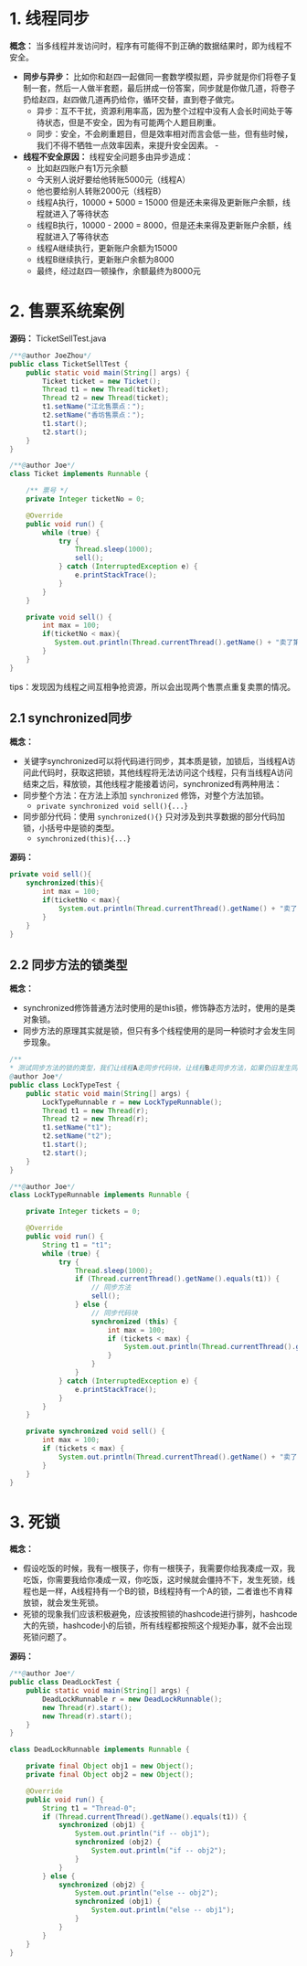 # 1. 线程同步
 
**概念：** 当多线程并发访问时，程序有可能得不到正确的数据结果时，即为线程不安全。
- **同步与异步：** 比如你和赵四一起做同一套数学模拟题，异步就是你们将卷子复制一套，然后一人做半套题，最后拼成一份答案，同步就是你做几道，将卷子扔给赵四，赵四做几道再扔给你，循环交替，直到卷子做完。
    - 异步：互不干扰，资源利用率高，因为整个过程中没有人会长时间处于等待状态，但是不安全，因为有可能两个人题目刷重。
    - 同步：安全，不会刷重题目，但是效率相对而言会低一些，但有些时候，我们不得不牺牲一点效率因素，来提升安全因素。  - 
- **线程不安全原因：** 线程安全问题多由异步造成：
    - 比如赵四账户有1万元余额
    - 今天别人说好要给他转账5000元（线程A）
    - 他也要给别人转账2000元（线程B）
    - 线程A执行，10000 + 5000 = 15000 但是还未来得及更新账户余额，线程就进入了等待状态
    - 线程B执行，10000 - 2000 = 8000，但是还未来得及更新账户余额，线程就进入了等待状态
    - 线程A继续执行，更新账户余额为15000
    - 线程B继续执行，更新账户余额为8000
    - 最终，经过赵四一顿操作，余额最终为8000元

# 2. 售票系统案例

**源码：** TicketSellTest.java
```java
/**@author JoeZhou*/
public class TicketSellTest {
    public static void main(String[] args) {
        Ticket ticket = new Ticket();
        Thread t1 = new Thread(ticket);
        Thread t2 = new Thread(ticket);
        t1.setName("江北售票点：");
        t2.setName("香坊售票点：");
        t1.start();
        t2.start();
    }
}

/**@author Joe*/
class Ticket implements Runnable {

    /** 票号 */
    private Integer ticketNo = 0;

    @Override
    public void run() {
        while (true) {
            try {
                Thread.sleep(1000);
                sell();
            } catch (InterruptedException e) { 
                e.printStackTrace(); 
            }
        }
    }

    private void sell() {
        int max = 100;
        if(ticketNo < max){
           System.out.println(Thread.currentThread().getName() + "卖了第" + (++ticketNo) + "张票"); 
        }
    }
}
```

tips：发现因为线程之间互相争抢资源，所以会出现两个售票点重复卖票的情况。

## 2.1 synchronized同步

**概念：** 
- 关键字synchronized可以将代码进行同步，其本质是锁，加锁后，当线程A访问此代码时，获取这把锁，其他线程将无法访问这个线程，只有当线程A访问结束之后，释放锁，其他线程才能接着访问，synchronized有两种用法：
- 同步整个方法：在方法上添加 `synchronized` 修饰，对整个方法加锁。
    - `private synchronized void sell(){...}`
- 同步部分代码：使用 `synchronized(){}` 只对涉及到共享数据的部分代码加锁，小括号中是锁的类型。
    - `synchronized(this){...}`
    
**源码：** 
```java
private void sell(){
    synchronized(this){
        int max = 100;
        if(ticketNo < max){
            System.out.println(Thread.currentThread().getName() + "卖了第" + (++ticketNo) + "张票"); 
		}
    }
}
```

## 2.2 同步方法的锁类型

**概念：** 
- synchronized修饰普通方法时使用的是this锁，修饰静态方法时，使用的是类对象锁。
- 同步方法的原理其实就是锁，但只有多个线程使用的是同一种锁时才会发生同步现象。


```java
/**
* 测试同步方法的锁的类型，我们让线程A走同步代码块，让线程B走同步方法，如果仍旧发生同步现象，则代表同步方法中的锁和测试中同步代码块中的锁一致。
@author Joe*/
public class LockTypeTest {
    public static void main(String[] args) {
        LockTypeRunnable r = new LockTypeRunnable();
        Thread t1 = new Thread(r);
        Thread t2 = new Thread(r);
        t1.setName("t1");
        t2.setName("t2");
        t1.start();
        t2.start();
    }
}

/**@author Joe*/
class LockTypeRunnable implements Runnable {

    private Integer tickets = 0;

    @Override
    public void run() {
        String t1 = "t1";
        while (true) {
            try {
                Thread.sleep(1000);
                if (Thread.currentThread().getName().equals(t1)) {
                    // 同步方法
                    sell();
                } else {
                    // 同步代码块
                    synchronized (this) {
                        int max = 100;
                        if (tickets < max) {
                            System.out.println(Thread.currentThread().getName() + "卖了第" + (++tickets) + "张票");
                        }
                    }
                }
            } catch (InterruptedException e) {
                e.printStackTrace();
            }
        }
    }

    private synchronized void sell() {
        int max = 100;
        if (tickets < max) {
            System.out.println(Thread.currentThread().getName() + "卖了第" + (++tickets) + "张票");
        }
    }
}
```

# 3. 死锁
 
**概念：** 
- 假设吃饭的时候，我有一根筷子，你有一根筷子，我需要你给我凑成一双，我吃饭，你需要我给你凑成一双，你吃饭，这时候就会僵持不下，发生死锁，线程也是一样，A线程持有一个B的锁，B线程持有一个A的锁，二者谁也不肯释放锁，就会发生死锁。
- 死锁的现象我们应该积极避免，应该按照锁的hashcode进行排列，hashcode大的先锁，hashcode小的后锁，所有线程都按照这个规矩办事，就不会出现死锁问题了。

**源码：**
```java
/**@author Joe*/
public class DeadLockTest {
	public static void main(String[] args) {
		DeadLockRunnable r = new DeadLockRunnable();
		new Thread(r).start();
		new Thread(r).start();
	}
}

class DeadLockRunnable implements Runnable {

	private final Object obj1 = new Object();
    private final Object obj2 = new Object();

	@Override
	public void run() {
        String t1 = "Thread-0";
		if (Thread.currentThread().getName().equals(t1)) {
			synchronized (obj1) {
				System.out.println("if -- obj1");
				synchronized (obj2) {
					System.out.println("if -- obj2");
				}
			}
		} else {
			synchronized (obj2) {
				System.out.println("else -- obj2");
				synchronized (obj1) {
					System.out.println("else -- obj1");
				}
			}
		}
	}
}
```